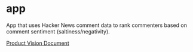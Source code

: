 # app
App that uses Hacker News comment data to rank commenters based on comment sentiment (saltiness/negativity).


[Product Vision Document](https://www.notion.so/mkirby/Product-Vision-Document-65e4fa49eb8c4b52beb0a4388f13d097)
